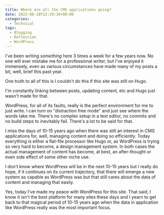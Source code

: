 ```yaml
---
title: Where are all the CMS applications going?
date: 2023-08-18T12:29:10+00:00
categories:
  - Technical
tags:
  - Blogging
  - Reflection
  - WordPress
---
```


I've been writing _something_ here 3 times a week for a few years now. No one will ever mistake me for a professional writer, but I've enjoyed it immensely, even as various circumstances have made many of my posts a bit, well, brief this past year.

One truth to all of this is I couldn't do this if this site was still on Hugo.

I'm constantly linking between posts, updating content, etc and Hugo just wasn't made for that.

WordPress, for all of its faults, really is the perfect environment for me to just write. I can turn on "distraction free mode" and just see where the words take me. There's no complex setup in a text editor, no commits and no build steps to inevitably fail. There's a lot to be said for that.

I miss the days of 10-15 years ago when there was still an interest in CMS applications for, well, managing content and doing so efficiently. Today everything is either a flat-file processor like Hugo or, as WordPress is trying so very hard to become, a design management system. In both cases the actual management of content has become, at best, an after-thought or even side effect of some other niche use.

I don't know where WordPress will be in the next 10-15 years but I really do hope, if it continues on its current trajectory, that there will emerge a new system as capable as WordPress was but that still cares about the data of content and managing that easily.

Yes, today I've made my peace with WordPress for this site. That said, I know it isn't the best platform for many sites these days and I yearn to get back to that magical period of 10-15 years ago when the data in application like WordPress really was the most important focus.